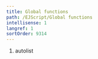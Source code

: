 ```yaml
---
title: Global functions
path: /EJScript/Global functions
intellisense: 1
langref: 1
sortOrder: 9314
---
```







1. autolist

